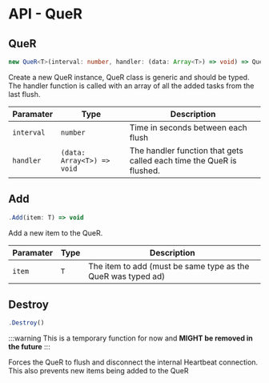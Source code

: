 # API - QueR

## QueR
```ts
new QueR<T>(interval: number, handler: (data: Array<T>) => void) => QueR
```

Create a new QueR instance, QueR class is generic and should be typed. The handler function is called with an array of all the added tasks from the last flush.

| **Paramater**    | **Type**     | **Description**                          |
|------------------|--------------|------------------------------------------|
| `interval`    | `number`     | Time in seconds between each flush        |
| `handler` | `(data: Array<T>) => void` | The handler function that gets called each time the QueR is flushed. |

## Add
```ts
.Add(item: T) => void
```

Add a new item to the QueR.

| **Paramater**    | **Type**     | **Description**                          |
|------------------|--------------|------------------------------------------|
| `item`    | `T`     | The item to add (must be same type as the QueR was typed ad)        |

## Destroy
```ts
.Destroy()
```

:::warning
This is a temporary function for now and **MIGHT be removed in the future**
:::

Forces the QueR to flush and disconnect the internal Heartbeat connection. This also prevents new items being added to the QueR
